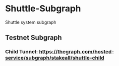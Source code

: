# Shuttle-Subgraph
Shuttle system subgraph


## Testnet Subgraph
 ### Child Tunnel: https://thegraph.com/hosted-service/subgraph/stakeall/shuttle-child
